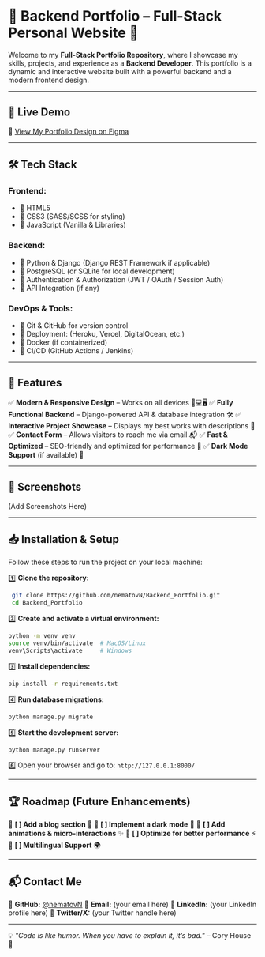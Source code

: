 # 🌟 Backend Portfolio – Full-Stack Personal Website 🌟

Welcome to my **Full-Stack Portfolio Repository**, where I showcase my skills, projects, and experience as a **Backend Developer**. This portfolio is a dynamic and interactive website built with a powerful backend and a modern frontend design.

---

## 🚀 Live Demo
🔗 [View My Portfolio Design on Figma](https://www.figma.com/design/LBnPODxpam4mmTX0kond5I/(Nematov)--best-portfolio-webpage-FREE?node-id=0-1&p=f&t=mPHC90fajf0ajHQY-0)

---

## 🛠️ Tech Stack

### **Frontend:**
- 🔹 HTML5
- 🔹 CSS3 (SASS/SCSS for styling)
- 🔹 JavaScript (Vanilla & Libraries)

### **Backend:**
- 🔹 Python & Django (Django REST Framework if applicable)
- 🔹 PostgreSQL (or SQLite for local development)
- 🔹 Authentication & Authorization (JWT / OAuth / Session Auth)
- 🔹 API Integration (if any)

### **DevOps & Tools:**
- 🔹 Git & GitHub for version control
- 🔹 Deployment: (Heroku, Vercel, DigitalOcean, etc.)
- 🔹 Docker (if containerized)
- 🔹 CI/CD (GitHub Actions / Jenkins)

---

## 🌟 Features
✅ **Modern & Responsive Design** – Works on all devices 📱💻🖥️
✅ **Fully Functional Backend** – Django-powered API & database integration 🛠️
✅ **Interactive Project Showcase** – Displays my best works with descriptions 📂
✅ **Contact Form** – Allows visitors to reach me via email 📬
✅ **Fast & Optimized** – SEO-friendly and optimized for performance 🚀
✅ **Dark Mode Support** (if available) 🌙

---

## 📸 Screenshots
(Add Screenshots Here)

---

## 📥 Installation & Setup

Follow these steps to run the project on your local machine:

1️⃣ **Clone the repository:**
```sh
 git clone https://github.com/nematovN/Backend_Portfolio.git
 cd Backend_Portfolio
```

2️⃣ **Create and activate a virtual environment:**
```sh
python -m venv venv
source venv/bin/activate  # MacOS/Linux
venv\Scripts\activate     # Windows
```

3️⃣ **Install dependencies:**
```sh
pip install -r requirements.txt
```

4️⃣ **Run database migrations:**
```sh
python manage.py migrate
```

5️⃣ **Start the development server:**
```sh
python manage.py runserver
```

6️⃣ Open your browser and go to: `http://127.0.0.1:8000/`

---

## 🏆 Roadmap (Future Enhancements)
📌 **[ ] Add a blog section** 📝
📌 **[ ] Implement a dark mode** 🌙
📌 **[ ] Add animations & micro-interactions** ✨
📌 **[ ] Optimize for better performance** ⚡
📌 **[ ] Multilingual Support** 🌍

---

## 📬 Contact Me
📌 **GitHub:** [@nematovN](https://github.com/nematovN)
📌 **Email:** (your email here)
📌 **LinkedIn:** (your LinkedIn profile here)
📌 **Twitter/X:** (your Twitter handle here)

---

💡 *"Code is like humor. When you have to explain it, it’s bad."* – Cory House 🚀
